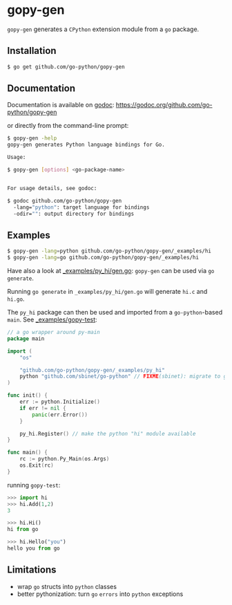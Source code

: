 gopy-gen
========

`gopy-gen` generates a `CPython` extension module from a `go` package.

## Installation

```sh
$ go get github.com/go-python/gopy-gen
```

## Documentation

Documentation is available on [godoc](https://godoc.org):
 https://godoc.org/github.com/go-python/gopy-gen
 
or directly from the command-line prompt:

```sh
$ gopy-gen -help
gopy-gen generates Python language bindings for Go.

Usage:

$ gopy-gen [options] <go-package-name>


For usage details, see godoc:

$ godoc github.com/go-python/gopy-gen
  -lang="python": target language for bindings
  -odir="": output directory for bindings
```


## Examples

```sh
$ gopy-gen -lang=python github.com/go-python/gopy-gen/_examples/hi
$ gopy-gen -lang=go github.com/go-python/gopy-gen/_examples/hi
```

Have also a look at [_examples/py_hi/gen.go](_examples/py_hi/gen.go):
`gopy-gen` can be used via `go generate`.

Running `go generate` in `_examples/py_hi/gen.go` will generate `hi.c`
and `hi.go`.

The `py_hi` package can then be used and imported from a
`go-python`-based `main`.
See [_examples/gopy-test](_examples/gopy-test):

```go
// a go wrapper around py-main
package main

import (
	"os"

	"github.com/go-python/gopy-gen/_examples/py_hi"
	python "github.com/sbinet/go-python" // FIXME(sbinet): migrate to go-python/py
)

func init() {
	err := python.Initialize()
	if err != nil {
		panic(err.Error())
	}

	py_hi.Register() // make the python "hi" module available
}

func main() {
	rc := python.Py_Main(os.Args)
	os.Exit(rc)
}
```

running `gopy-test`:

```python
>>> import hi
>>> hi.Add(1,2)
3

>>> hi.Hi()
hi from go

>>> hi.Hello("you")
hello you from go

```

## Limitations

- wrap `go` structs into `python` classes
- better pythonization: turn `go` `errors` into `python` exceptions
